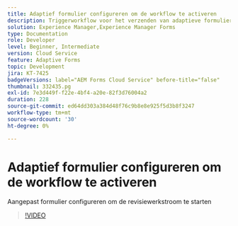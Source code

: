 ```yaml
---
title: Adaptief formulier configureren om de workflow te activeren
description: Triggerworkflow voor het verzenden van adaptieve formulieren.
solution: Experience Manager,Experience Manager Forms
type: Documentation
role: Developer
level: Beginner, Intermediate
version: Cloud Service
feature: Adaptive Forms
topic: Development
jira: KT-7425
badgeVersions: label="AEM Forms Cloud Service" before-title="false"
thumbnail: 332435.pg
exl-id: 7e3d449f-f22e-4bf4-a20e-82f3d76004a2
duration: 228
source-git-commit: ed64dd303a384d48f76c9b8e8e925f5d3b8f3247
workflow-type: tm+mt
source-wordcount: '30'
ht-degree: 0%

---
```


# Adaptief formulier configureren om de workflow te activeren

Aangepast formulier configureren om de revisiewerkstroom te starten

>[!VIDEO](https://video.tv.adobe.com/v/332435?quality=12&learn=on)
